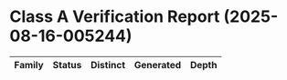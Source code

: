 # Class A Verification Report (2025-08-16-005244)

| Family | Status | Distinct | Generated | Depth |
|---|---:|---:|---:|---:|
